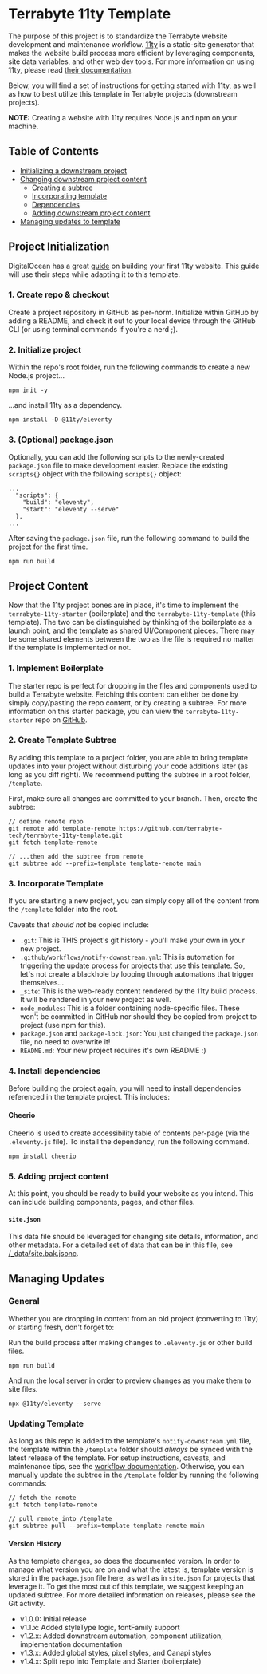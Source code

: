 # Terrabyte 11ty Template

The purpose of this project is to standardize the Terrabyte website development and maintenance workflow. [11ty](https://www.11ty.dev/) is a static-site generator that makes the website build process more efficient by leveraging components, site data variables, and other web dev tools. For more information on using 11ty, please read [their documentation](https://www.11ty.dev/docs/).

Below, you will find a set of instructions for getting started with 11ty, as well as how to best utilize this template in Terrabyte projects (downstream projects).

**NOTE:** Creating a website with 11ty requires Node.js and npm on your machine.

## Table of Contents

- [Initializing a downstream project](#project-initialization)
- [Changing downstream project content](#project-content)
  - [Creating a subtree](#1-create-subtree)
  - [Incorporating template](#2-incorporate-template)
  - [Dependencies](#3-install-dependencies)
  - [Adding downstream project content](#4-adding-project-content)
- [Managing updates to template](#managing-updates)

## Project Initialization

DigitalOcean has a great [guide](https://www.digitalocean.com/community/tutorials/how-to-create-and-deploy-your-first-eleventy-website#step-2-choosing-a-templating-language) on building your first 11ty website. This guide will use their steps while adapting it to this template.

### 1. Create repo & checkout

Create a project repository in GitHub as per-norm. Initialize within GitHub by adding a README, and check it out to your local device through the GitHub CLI (or using terminal commands if you're a nerd ;).

### 2. Initialize project

Within the repo's root folder, run the following commands to create a new Node.js project...

```
npm init -y
```

...and install 11ty as a dependency.

```
npm install -D @11ty/eleventy
```

### 3. (Optional) package.json

Optionally, you can add the following scripts to the newly-created `package.json` file to make development easier. Replace the existing `scripts{}` object with the following `scripts{}` object:

```
...
  "scripts": {
    "build": "eleventy",
    "start": "eleventy --serve"
  },
...
```

After saving the `package.json` file, run the following command to build the project for the first time.

```
npm run build
``` 

## Project Content

Now that the 11ty project bones are in place, it's time to implement the `terrabyte-11ty-starter` (boilerplate) and the `terrabyte-11ty-template` (this template). The two can be distinguished by thinking of the boilerplate as a launch point, and the template as shared UI/Component pieces. There may be some shared elements between the two as the file is required no matter if the template is implemented or not.

### 1. Implement Boilerplate

The starter repo is perfect for dropping in the files and components used to build a Terrabyte website. Fetching this content can either be done by simply copy/pasting the repo content, or by creating a subtree. For more information on this starter package, you can view the `terrabyte-11ty-starter` repo on [GitHub](https://github.com/terrabyte-tech/terrabyte-11ty-starter).

### 2. Create Template Subtree

By adding this template to a project folder, you are able to bring template updates into your project without disturbing your code additions later (as long as you diff right). We recommend putting the subtree in a root folder, `/template`. 

First, make sure all changes are committed to your branch. Then, create the subtree:

```
// define remote repo
git remote add template-remote https://github.com/terrabyte-tech/terrabyte-11ty-template.git
git fetch template-remote

// ...then add the subtree from remote
git subtree add --prefix=template template-remote main
```

### 3. Incorporate Template

If you are starting a new project, you can simply copy all of the content from the `/template` folder into the root.

Caveats that _should not_ be copied include:

- `.git`: This is THIS project's git history - you'll make your own in your new project.
- `.github/workflows/notify-downstream.yml`: This is automation for triggering the update process for projects that use this template. So, let's not create a blackhole by looping through automations that trigger themselves...
- `_site`: This is the web-ready content rendered by the 11ty build process. It will be rendered in your new project as well.
- `node_modules`: This is a folder containing node-specific files. These won't be committed in GitHub nor should they be copied from project to project (use npm for this).
- `package.json` and `package-lock.json`: You just changed the `package.json` file, no need to overwrite it!
- `README.md`: Your new project requires it's own README :)

### 4. Install dependencies

Before building the project again, you will need to install dependencies referenced in the template project. This includes:

#### Cheerio

Cheerio is used to create accessibility table of contents per-page (via the `.eleventy.js` file). To install the dependency, run the following command.

```
npm install cheerio
``` 

### 5. Adding project content

At this point, you should be ready to build your website as you intend. This can include building components, pages, and other files. 


#### `site.json`

This data file should be leveraged for changing site details, information, and other metadata. For a detailed set of data that can be in this file, see [/_data/site.bak.jsonc](./_data/site.bak.jsonc).

## Managing Updates

### General

Whether you are dropping in content from an old project (converting to 11ty) or starting fresh, don't forget to:

Run the build process after making changes to `.eleventy.js` or other build files.

```
npm run build
```

And run the local server in order to preview changes as you make them to site files.

```
npx @11ty/eleventy --serve
``` 

### Updating Template

As long as this repo is added to the template's `notify-downstream.yml` file, the template within the `/template` folder should _always_ be synced with the latest release of the template. For setup instructions, caveats, and maintenance tips, see the [workflow documentation](.github/workflows/README.md). Otherwise, you can manually update the subtree in the `/template` folder by running the following commands:

```
// fetch the remote
git fetch template-remote

// pull remote into /template
git subtree pull --prefix=template template-remote main
```

#### Version History

As the template changes, so does the documented version. In order to manage what version you are on and what the latest is, template version is stored in the `package.json` file here, as well as in `site.json` for projects that leverage it. To get the most out of this template, we suggest keeping an updated subtree. For more detailed information on releases, please see the Git activity.

- v1.0.0: Initial release
- v1.1.x: Added styleType logic, fontFamily support 
- v1.2.x: Added downstream automation, component utilization, implementation documentation
- v1.3.x: Added global styles, pixel styles, and Canapi styles
- v1.4.x: Split repo into Template and Starter (boilerplate)